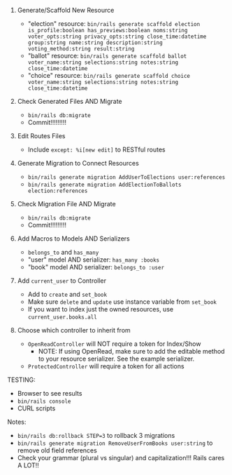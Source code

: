 1. Generate/Scaffold New Resource
    - "election" resource: `bin/rails generate scaffold election is_profile:boolean has_previews:boolean noms:string voter_opts:string privacy_opts:string close_time:datetime group:string name:string description:string voting_method:string result:string`
    - "ballot" resource: `bin/rails generate scaffold ballot voter_name:string selections:string notes:string close_time:datetime`
    - "choice" resource: `bin/rails generate scaffold choice voter_name:string selections:string notes:string close_time:datetime`


2. Check Generated Files AND Migrate
    - `bin/rails db:migrate`
    - Commit!!!!!!!!!

3. Edit Routes Files
    - Include `except: %i[new edit]` to RESTful routes

4. Generate Migration to Connect Resources
    - `bin/rails generate migration AddUserToElections user:references`
    - `bin/rails generate migration AddElectionToBallots election:references`

5. Check Migration File AND Migrate
    - `bin/rails db:migrate`
    - Commit!!!!!!!!!

6. Add Macros to Models AND Serializers
    - `belongs_to` and `has_many`
    - "user" model AND serializer: `has_many :books`
    - "book" model AND serializer: `belongs_to :user`

7. Add `current_user` to Controller
    - Add to `create` and `set_book`
    - Make sure `delete` and `update` use instance variable from `set_book`
    - If you want to index just the owned resources, use `current_user.books.all`

8. Choose which controller to inherit from
    - `OpenReadController` will NOT require a token for Index/Show
        - NOTE: If using OpenRead, make sure to add the editable method to your resource serializer. See the example serializer.
    - `ProtectedController` will require a token for all actions

TESTING:
   - Browser to see results
   - `bin/rails console`
   - CURL scripts

Notes:
   - `bin/rails db:rollback STEP=3` to rollback 3 migrations
   - `bin/rails generate migration RemoveUserFromBooks user:string` to remove old field references
   - Check your grammar (plural vs singular) and capitalization!!! Rails cares A LOT!!
